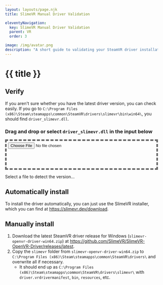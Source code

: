 ```yaml
---
layout: layouts/page.njk
title: SlimeVR Manual Driver Validation

eleventyNavigation:
  key: SlimeVR Manual Driver Validation
  parent: VR
  order: 3

image: /img/avatar.png
description: "A short guide to validating your SteamVR driver installation for SlimeVR."
---
```


# {{ title }}

<style>
.file-drop {
  align-items: center;
  justify-content: center;
  width: 100%;
  min-height: 100px;
  padding: 5px;
  border: 5px dashed #666;
}

.file-drop:hover {
  border-color: #bbb;
}
</style>

## Verify

If you aren't sure whether you have the latest driver version, you can check easily. If you go to `C:\Program Files (x86)\Steam\steamapps\common\SteamVR\drivers\slimevr\bin\win64\`, you should find `driver_slimevr.dll`.

### Drag and drop or select `driver_slimevr.dll` in the input below

<input class="file-drop" type="file" id="file-input">
<p id="driver-version">Select a file to detect the version...</p>

<script>
async function sha256(file) {
  const buffer = await file.arrayBuffer();
  const hashBuffer = await crypto.subtle.digest('SHA-256', buffer);
  const hashArray = Array.from(new Uint8Array(hashBuffer));
  const hashHex = hashArray.map(b => b.toString(16).padStart(2, '0')).join('');
  return hashHex;
}

const driverVersionMap = {
  '29fe644aff7de9482ff20a587737ea72c38490bf6b9c03908832bcfd75c79486': 'v0.3.0 (latest)',
  'ccb944533d1181ac16686f72ed35d955fb45be860726578c4e54ebbeb46b7c30': 'v0.3.0 [ZIP] (latest)',
  'd8db97299be6fae513decd3897d616ecc970d79f5af0e96994b070d3e9312627': 'v0.3.0 [Linux] (latest)',
  'b829acf8cb3637ccff586bd691d00dedc46f2fca5a809634db2421c4fc882acd': 'v0.3.0 [Linux ZIP] (latest)',

  'f7320b12521bd614d9f429ad68a3aad25d2db84f4e9fee751371a18a96023351': 'v0.3.0-rc.2',
  'f2bc4faeeb41704cbcfd43eca5f015dd2f4829bc5283641224a682da6c66ce7d': 'v0.3.0-rc.2 [ZIP]',
  '0b419cbeab319575f77c0482671b315bf4e872af3d1333c25785485ed2a4f445': 'v0.3.0-rc.2 [Linux ZIP]',

  'd5a6cb9b6c719338943010b223772d561c335d153b6626d3f2b32eadd38e3404': 'v0.3.0-rc.1',
  '34a018fa23b873ba59644cc0db95922090c47afea1c6e14d1b5bfed69044bbe6': 'v0.3.0-rc.1 [ZIP]',
  'e657a6490822e80e725b32ab6eb8a24d9acb378c72b467c815eabe722fcdb381': 'v0.3.0-rc.1 [Linux]',
  'fdb0be218f3936f0b2bf1868f4ac575212a69d7d604f0a29e43ed28bfcba2d7e': 'v0.3.0-rc.1 [Linux ZIP]',

  '993b5680f80319cc92f57fca057be8fee3dc73e500891fbd99bee292861975ee': 'v0.2.2',
  'fafd83e217e014b2c393330a242239fd96de63cf8c86cd98b901c79105e826cb': 'v0.2.2 [ZIP]',
  '582891cb1bbc8de4d2eb5cddded675f4e09173ee556f9d72fa8cf43a83be87f9': 'v0.2.2 [Linux]',
  '8323830c7f78422e4046e51445caf32c44e47c808be72f3c357c59a59bd7b975': 'v0.2.2 [Linux ZIP]',

  '63981b12149f12d14d6b56e9fab214ccadadd76c6b29463f518969df8d44bfef': 'v0.2.2-rc.1 [Linux]',
  '08cb687c06f54279a7c82ddaf4db350fc01994f922d589cd479667ef9b936550': 'v0.2.2-rc.1 [Linux ZIP]',

  '6bdd2fdf4a52a008dd5c27639f52a9cb32126d2e945f34c4757ae281957e529e': 'v0.2.1',
  'f2c62a59738c7ea77a26bc8ea696910901a8c46da30668e33a10da711e4f0118': 'v0.2.1 [ZIP]',
  'fc8708d86c2819ad6405f8f8b5b12d2651ef2232ff33fa95b33e479558cffa4f': 'v0.2.1 [Linux]',
  'e469baae5565a5d7060390061f9edb290b7d1fff48039dc514bf2b4e2940ab87': 'v0.2.1 [Linux ZIP]',

  '29890c5512d4648a70cb666528ad558acab0aea064c26eabe8658a5f6b78e956': 'v0.2.0',
  'ccef93d9e7a653bb59c8a4377b7d05db058416ca40d404b150bf6812c484e568': 'v0.2.0 [ZIP]',

  'd3cb0d1b55fecb873fcce9922a84bfb0297b5c9ce5a6df495ea997f1f86e4139': 'v0.1.1',
  'e984cf393aa6f03031a88e5824b0ef51750cc851b20a48c473b371343c4c6a20': 'v0.1.1 [ZIP]',

  '731553e540c14d6c42e42e8bcf79af00b14d8523f34147f9175ae55027a28706': 'v0.1.0',
  'fb427f0e9bd6670e64c6ccc07e32c5181515c2c5c3288afe50b217affb60da7a': 'v0.1.0 [ZIP]',

  '09b16c05b3733ac463f47ce83277d92593384499cd4cea4db939e5f411691a12': 'v0.0.3',
  'ef0aa8ce9d944801e8d0671d9ddd6f6c71a47a24edaae30815fbf3478866e514': 'v0.0.3 [ZIP]',

  '16c4095e4c9ef5a61c958c932869260db0549de24754a211ebb4c54a6e405f90': 'v0.0.2',
  '6ed614157b24ca00896c2885e5dfb316f11a4e3975e2838507bebe557fedd1b6': 'v0.0.2 [ZIP]',

  '57215ad4038454f8f88e546d3ab3430816141c68470ee01002c46c7f6c63b74d': 'v0.0.1',
  '2a0ccb63efa8fff47d14934df0544d2c7811bcad46bd467fd7201211e2e1d8c2': 'v0.0.1 [ZIP]',
};

const fileInput = document.getElementById('file-input');
const driverVersion = document.getElementById('driver-version');

fileInput.addEventListener('change', async (event) => {
  const file = event.target.files[0];
  if (file == undefined) return;

  const hashHex = await sha256(file);
  console.log('SteamVR driver hash:', hashHex);

  const detectedVersion = driverVersionMap[hashHex] ?? 'Unknown';
  driverVersion.innerHTML = `SHA-256 Hash: ${hashHex}<br>Driver version: ${detectedVersion}`;
});
</script>

## Automatically install

To install the driver automatically, you can just use the SlimeVR installer, which you can find at <https://slimevr.dev/download>.

## Manually install

1. Download the latest SteamVR driver release for Windows (`slimevr-openvr-driver-win64.zip`) at <https://github.com/SlimeVR/SlimeVR-OpenVR-Driver/releases/latest>.
2. Copy the `slimevr` folder from `slimevr-openvr-driver-win64.zip` to `C:\Program Files (x86)\Steam\steamapps\common\SteamVR\drivers\` and overwrite all if necessary.
   - It should end up as `C:\Program Files (x86)\Steam\steamapps\common\SteamVR\drivers\slimevr\` with `driver.vrdrivermanifest`, `bin`, `resources`, etc.
